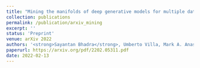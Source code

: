 ```yaml
---
title: "Mining the manifolds of deep generative models for multiple data-consistent solutions of ill-posed tomographic imaging problems"
collection: publications
permalink: /publication/arxiv_mining
excerpt: ''
status: 'Preprint'
venue: arXiv 2022
authors: '<strong>Sayantan Bhadra</strong>, Umberto Villa, Mark A. Anastasio'
paperurl: https://arxiv.org/pdf/2202.05311.pdf
date: 2022-02-13
---
```

